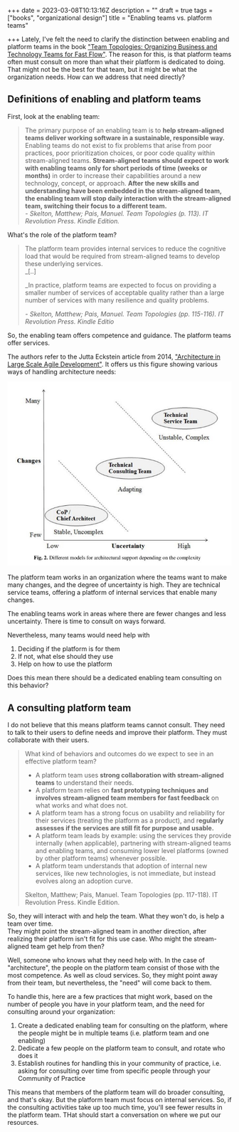 +++
date = 2023-03-08T10:13:16Z
description = ""
draft = true
tags = ["books", "organizational design"]
title = "Enabling teams vs. platform teams"

+++
Lately, I've felt the need to clarify the distinction between enabling and platform teams in the book ["Team Topologies: Organizing Business and Technology Teams for Fast Flow"](https://www.amazon.com/Team-Topologies-Organizing-Business-Technology/dp/1942788819). The reason for this, is that platform teams often must consult on more than what their platform is dedicated to doing. That might not be the best for that team, but it might be what the organization needs. How can we address that need directly?

## Definitions of enabling and platform teams

First, look at the enabling team:

> The primary purpose of an enabling team is to **help stream-aligned teams deliver working software in a sustainable, responsible way.** Enabling teams do not exist to fix problems that arise from poor practices, poor prioritization choices, or poor code quality within stream-aligned teams. **Stream-aligned teams should expect to work with enabling teams only for short periods of time (weeks or months)** in order to increase their capabilities around a new technology, concept, or approach. **After the new skills and understanding have been embedded in the stream-aligned team, the enabling team will stop daily interaction with the stream-aligned team, switching their focus to a different team.**  
> _- Skelton, Matthew; Pais, Manuel. Team Topologies (p. 113). IT Revolution Press. Kindle Edition._

What's the role of the platform team?

> The platform team provides internal services to reduce the cognitive load that would be required from stream-aligned teams to develop these underlying services.  
> _\[..\]  
>   
> _In practice, platform teams are expected to focus on providing a smaller number of services of acceptable quality rather than a large number of services with many resilience and quality problems.
>
> _- Skelton, Matthew; Pais, Manuel. Team Topologies (pp. 115-116). IT Revolution Press. Kindle Editio_

So, the enabling team offers competence and guidance. The platform teams offer services.

The authors refer to the Jutta Eckstein article from 2014, ["Architecture in Large Scale Agile Development"](https://link.springer.com/chapter/10.1007/978-3-319-14358-3_3). It offers us this figure showing various ways of handling architecture needs:

![Figure 2 from Eckstein 2014](/2023/eckstein2014.jpg)

The platform team works in an organization where the teams want to make many changes, and the degree of uncertainty is high. They are technical service teams, offering a platform of internal services that enable many changes.

The enabling teams work in areas where there are fewer changes and less uncertainty. There is time to consult on ways forward. 

Nevertheless, many teams would need help with

1. Deciding if the platform is for them
2. If not, what else should they use
3. Help on how to use the platform

Does this mean there should be a dedicated enabling team consulting on this behavior?

## A consulting platform team

I do not believe that this means platform teams cannot consult. They need to talk to their users to define needs and improve their platform. They must collaborate with their users.

> What kind of behaviors and outcomes do we expect to see in an effective platform team? ​
>
> * A platform team uses **strong collaboration with stream-aligned teams** to understand their needs. 
> * A platform team relies on **fast prototyping techniques and involves stream-aligned team members for fast feedback** on what works and what does not. ​
> * A platform team has a strong focus on usability and reliability for their services (treating the platform as a product), and r**egularly assesses if the services are still fit for purpose and usable.** 
> * ​A platform team leads by example: using the services they provide internally (when applicable), partnering with stream-aligned teams and enabling teams, and consuming lower level platforms (owned by other platform teams) whenever possible. ​
> * A platform team understands that adoption of internal new services, like new technologies, is not immediate, but instead evolves along an adoption curve.
>
> Skelton, Matthew; Pais, Manuel. Team Topologies (pp. 117-118). IT Revolution Press. Kindle Edition.

So, they will interact with and help the team. What they won't do, is help a team over time.  
They might point the stream-aligned team in another direction, after realizing their platform isn't fit for this use case. Who might the stream-aligned team get help from then? 

Well, someone who knows what they need help with. In the case of "architecture", the people on the platform team consist of those with the most competence. As well as cloud services. So, they might point away from their team, but nevertheless, the "need" will come back to them.

To handle this, here are a few practices that might work, based on the number of people you have in your platform team, and the need for consulting around your organization:

1. Create a dedicated enabling team for consulting on the platform, where the people might be in multiple teams (i.e. platform team and one enabling)
2. Dedicate a few people on the platform team to consult, and rotate who does it
3. Establish routines for handling this in your community of practice, i.e. asking for consulting over time from specific people through your Community of Practice

This means that members of the platform team will do broader consulting, and that's okay. But the platform team must focus on internal services. So, if the consulting activities take up too much time, you'll see fewer results in the platform team. THat should start a conversation on where we put our resources. 